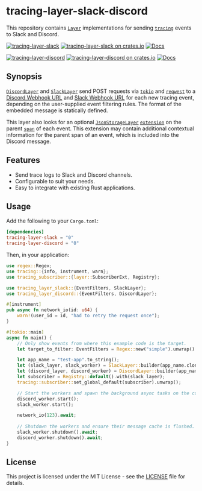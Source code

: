 # tracing-layer-slack-discord

This repository contains [`Layer`] implementations for sending [`tracing`] events to Slack and Discord.

[![tracing-layer-slack](https://img.shields.io/badge/tracing--layer--slack-blue)](https://github.com/seanpianka/tracing-layer-slack/tree/main/layers/slack)
[![tracing-layer-slack on crates.io](https://img.shields.io/crates/v/tracing-layer-slack.svg)](https://crates.io/crates/tracing-layer-slack)
[![Docs](https://docs.rs/tracing-layer-discord/badge.svg)](https://docs.rs/tracing-layer-discord)

[![tracing-layer-discord](https://img.shields.io/badge/tracing--layer--discord-blue)](https://github.com/seanpianka/tracing-layer-slack/tree/main/layers/discord)
[![tracing-layer-discord on crates.io](https://img.shields.io/crates/v/tracing-layer-discord.svg)](https://crates.io/crates/tracing-layer-discord)
[![Docs](https://docs.rs/tracing-layer-slack/badge.svg)](https://docs.rs/tracing-layer-slack)

## Synopsis

[`DiscordLayer`] and [`SlackLayer`] send POST requests via [`tokio`] and [`reqwest`] to a [Discord Webhook URL](https://api.discord.com/messaging/webhooks) and [Slack Webhook URL](https://api.slack.com/messaging/webhooks) for each new tracing event, depending on the user-supplied event filtering rules. The format of the embedded message is statically defined.

This layer also looks for an optional [`JsonStorageLayer`] [`extension`](https://docs.rs/tracing-subscriber/0.2.5/tracing_subscriber/registry/struct.ExtensionsMut.html) on the parent [`span`] of each event. This extension may contain additional contextual information for the parent span of an event, which is included into the Discord message.

## Features

- Send trace logs to Slack and Discord channels.
- Configurable to suit your needs.
- Easy to integrate with existing Rust applications.

## Usage

Add the following to your `Cargo.toml`:

```toml
[dependencies]
tracing-layer-slack = "0"
tracing-layer-discord = "0"
```

Then, in your application:

```rust
use regex::Regex;
use tracing::{info, instrument, warn};
use tracing_subscriber::{layer::SubscriberExt, Registry};

use tracing_layer_slack::{EventFilters, SlackLayer};
use tracing_layer_discord::{EventFilters, DiscordLayer};

#[instrument]
pub async fn network_io(id: u64) {
    warn!(user_id = id, "had to retry the request once");
}

#[tokio::main]
async fn main() {
    // Only show events from where this example code is the target.
    let target_to_filter: EventFilters = Regex::new("simple").unwrap().into();

    let app_name = "test-app".to_string();
    let (slack_layer, slack_worker) = SlackLayer::builder(app_name.clone(), target_to_filter.clone()).build();
    let (discord_layer, discord_worker) = DiscordLayer::builder(app_name, target_to_filter).build();
    let subscriber = Registry::default().with(slack_layer);
    tracing::subscriber::set_global_default(subscriber).unwrap();

    // Start the workers and spawn the background async tasks on the current executor.
    discord_worker.start();
    slack_worker.start();

    network_io(123).await;
    
    // Shutdown the workers and ensure their message cache is flushed.
    slack_worker.shutdown().await;
    discord_worker.shutdown().await;
}
```

## License

This project is licensed under the MIT License - see the [LICENSE](LICENSE) file for details.

[`Layer`]: https://docs.rs/tracing-subscriber/0.3.0/tracing_subscriber/layer/trait.Layer.html
[`SlackLayer`]: https://docs.rs/tracing-layer-slack/0.2.2/tracing_layer_slack/struct.SlackLayer.html
[`DiscordLayer`]: https://docs.rs/tracing-layer-discord/0.2.2/tracing_layer_discord/struct.DiscordLayer.html
[`Span`]: https://docs.rs/tracing/0.1.13/tracing/struct.Span.html
[`Subscriber`]: https://docs.rs/tracing-core/0.1.10/tracing_core/subscriber/trait.Subscriber.html
[`tracing`]: https://docs.rs/tracing
[`tracing`]: https://docs.rs/tracing-subscriber
[`reqwest`]: https://docs.rs/reqwest/0.11.4/reqwest/
[`tokio`]: https://docs.rs/tokio/1.8.1/tokio/
[`JsonStorageLayer`]: https://docs.rs/tracing-bunyan-formatter/0.3.0/tracing_bunyan_formatter/struct.JsonStorageLayer.html
